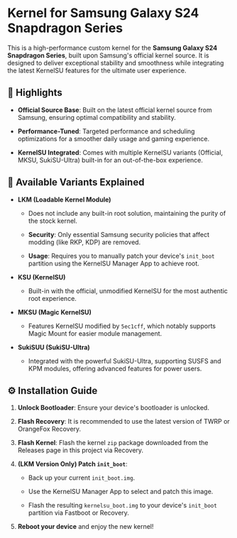 # Kernel for Samsung Galaxy S24 Snapdragon Series

This is a high-performance custom kernel for the **Samsung Galaxy S24 Snapdragon Series**, built upon Samsung's official kernel source. It is designed to deliver exceptional stability and smoothness while integrating the latest KernelSU features for the ultimate user experience.

## 📌 Highlights

* **Official Source Base**: Built on the latest official kernel source from Samsung, ensuring optimal compatibility and stability.

* **Performance-Tuned**: Targeted performance and scheduling optimizations for a smoother daily usage and gaming experience.

* **KernelSU Integrated**: Comes with multiple KernelSU variants (Official, MKSU, SukiSU-Ultra) built-in for an out-of-the-box experience.

## 🧩 Available Variants Explained

* **LKM (Loadable Kernel Module)**

  * Does not include any built-in root solution, maintaining the purity of the stock kernel.

  * **Security**: Only essential Samsung security policies that affect modding (like RKP, KDP) are removed.

  * **Usage**: Requires you to manually patch your device's `init_boot` partition using the KernelSU Manager App to achieve root.

* **KSU (KernelSU)**

  * Built-in with the official, unmodified KernelSU for the most authentic root experience.

* **MKSU (Magic KernelSU)**

  * Features KernelSU modified by `5ec1cff`, which notably supports Magic Mount for easier module management.

* **SukiSUU (SukiSU-Ultra)**

  * Integrated with the powerful SukiSU-Ultra, supporting SUSFS and KPM modules, offering advanced features for power users.

## ⚙️ Installation Guide

1. **Unlock Bootloader**: Ensure your device's bootloader is unlocked.

2. **Flash Recovery**: It is recommended to use the latest version of TWRP or OrangeFox Recovery.

3. **Flash Kernel**: Flash the kernel `zip` package downloaded from the Releases page in this project via Recovery.

4. **(LKM Version Only) Patch `init_boot`**:

   * Back up your current `init_boot.img`.

   * Use the KernelSU Manager App to select and patch this image.

   * Flash the resulting `kernelsu_boot.img` to your device's `init_boot` partition via Fastboot or Recovery.

5. **Reboot your device** and enjoy the new kernel!
